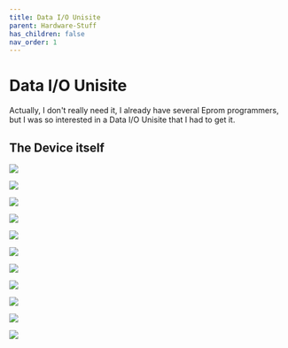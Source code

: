 ```yaml
---
title: Data I/O Unisite
parent: Hardware-Stuff
has_children: false
nav_order: 1
---
```


# Data I/O Unisite 

Actually, I don't really need it, I already have several Eprom programmers, but I was so interested in a Data I/O Unisite that I had to get it. 

## The Device itself

![](https://raw.githubusercontent.com/b4n4n377/docs/main/img/IMG_20240404_234322_702.jpg)

![](https://raw.githubusercontent.com/b4n4n377/docs/main/img/IMG_20240404_233720_044.jpg)

![](https://raw.githubusercontent.com/b4n4n377/docs/main/img/IMG_20240404_233528_857.jpg)

![](https://raw.githubusercontent.com/b4n4n377/docs/main/img/IMG_20240404_230408_602.jpg)

![](https://raw.githubusercontent.com/b4n4n377/docs/main/img/IMG_20240404_225052_028.jpg)



![](https://raw.githubusercontent.com/b4n4n377/docs/main/img/IMG_20240428_214411_114.jpg)

![](https://raw.githubusercontent.com/b4n4n377/docs/main/img/IMG_20240428_214426_295.jpg)

![](https://raw.githubusercontent.com/b4n4n377/docs/main/img/IMG_20240428_214457_628.jpg)

![](https://raw.githubusercontent.com/b4n4n377/docs/main/img/IMG_20240428_214508_885.jpg)

![](https://raw.githubusercontent.com/b4n4n377/docs/main/img/326287561-faa839e2-0421-4b74-a7b5-8129e149feab.png)

![](https://raw.githubusercontent.com/b4n4n377/docs/main/img/326287573-0484bda0-53e2-4d1a-847b-ff154bf46259.png)
